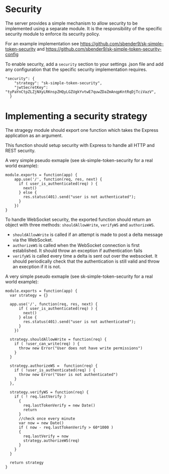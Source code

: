 Security
========

The server provides a simple mechanism to allow security to be implemented using a separate module.
It is the responsibility of the specific security module to enforce its security policy.

For an example implementation see https://github.com/sbender9/sk-simple-token-security and https://github.com/sbender9/sk-simple-token-security-config

To enable security, add a `security` section to your settings .json file and add any configuration that the specific security implementation requires.

```
"security": {
    "strategy": "sk-simple-token-security",
    "jwtSecretKey": "tyPaYnCtpZLZjNXyLRKnspZHQyLGZUgkYvtwE7quwZDaZmAnqpKntRqDjTciVazV",
  }
```

Implementing a security strategy
================================

The stragegy module should export one function which takes the Express application as an argument.

This function should setup security with Express to handle all HTTP and REST security.

A very simple pseudo exmaple (see sk-simple-token-security for a real world example):

```
module.exports = function(app) {
    app.use('/', function(req, res, next) {
      if ( user_is_authenticated(req) ) {
        next()
      } else {
        res.status(401).send("user is not authenticated");
      }
    })
}
```

To handle WebSocket security, the exported function should return an object with three methods: `shouldAllowWrite`, `verifyWS` and `authorizeWS`.

* `shouldAllowWrite` is called if an attempt is made to post a delta message via the WebSocket.
* `authorizeWS` is called when the WebSocket connection is first established. It should throw an exception if authentication fails
* `verifyWS` is called every time a delta is sent out over the websocket. It should periodically check that the authentication is still valid and throw an execption if it is not.

A very simple pseudo exmaple (see sk-simple-token-security for a real world example):

```
module.exports = function(app) {
  var strategy = {}
  
  app.use('/', function(req, res, next) {
      if ( user_is_authenticated(req) ) {
        next()
      } else {
        res.status(401).send("user is not authenticated");
      }
    })
 
  strategy.shouldAllowWrite = function(req) {
    if ( !user_can_write(req) ) {
      throw new Error("User does not have write permissions")
    }
  }
    
  strategy.authorizeWS =  function(req) {
    if ( !user_is_authenticated(req) ) {
      throw new Error("User is not authenticated")
    }
  },
    
  strategy.verifyWS = function(req) {
    if ( ! req.lastVerify )
      {
        req.lastTokenVerify = new Date()
        return
      }
      //check once every minute
      var now = new Date()
      if ( now - req.lastTokenVerify > 60*1000 )
      {
        req.lastVerify = now
        strategy.authorizeWS(req)
      }
    }
  }
  
  return strategy
}
```
